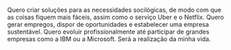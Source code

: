 Quero criar soluções para as necessidades socilógicas, de modo com que as coisas fiquem mais fáceis, assim como o serviço Uber e o Netflix. Quero gerar empregos, dispor de oportunidades e estabelecer uma empresa sustentável.
Quero evoluir profissionalmente até participar de grandes empresas como a IBM ou a Microsoft. Será a realização da minha vida.
